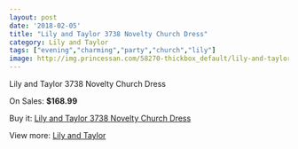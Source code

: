 ```yaml
---
layout: post
date: '2018-02-05'
title: "Lily and Taylor 3738 Novelty Church Dress"
category: Lily and Taylor
tags: ["evening","charming","party","church","lily"]
image: http://img.princessan.com/58270-thickbox_default/lily-and-taylor-3738-novelty-church-dress.jpg
---
```

Lily and Taylor 3738 Novelty Church Dress

On Sales: **$168.99**
<a href="https://www.princessan.com/en/lily-and-taylor/25832-lily-and-taylor-3738-novelty-church-dress.html"><amp-img layout="responsive" width="600" height="600" src="//img.princessan.com/58270-thickbox_default/lily-and-taylor-3738-novelty-church-dress.jpg" alt="Lily and Taylor 3738 Novelty Church Dress 0" /></a>
<a href="https://www.princessan.com/en/lily-and-taylor/25832-lily-and-taylor-3738-novelty-church-dress.html"><amp-img layout="responsive" width="600" height="600" src="//img.princessan.com/58271-thickbox_default/lily-and-taylor-3738-novelty-church-dress.jpg" alt="Lily and Taylor 3738 Novelty Church Dress 1" /></a>

Buy it: [Lily and Taylor 3738 Novelty Church Dress](https://www.princessan.com/en/lily-and-taylor/25832-lily-and-taylor-3738-novelty-church-dress.html "Lily and Taylor 3738 Novelty Church Dress")

View more: [Lily and Taylor](https://www.princessan.com/en/227-lily-and-taylor "Lily and Taylor")
